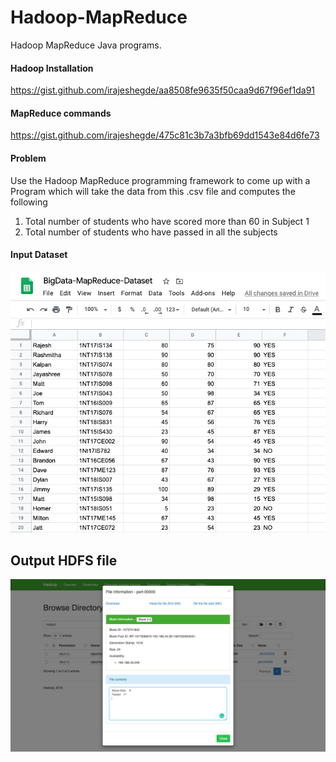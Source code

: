# Hadoop-MapReduce
Hadoop MapReduce Java programs.

#### Hadoop Installation
https://gist.github.com/irajeshegde/aa8508fe9635f50caa9d67f96ef1da91

#### MapReduce commands
https://gist.github.com/irajeshegde/475c81c3b7a3bfb69dd1543e84d6fe73

#### Problem
Use the Hadoop MapReduce programming framework to come up with a Program which will take the data from this .csv file and computes the following
1. Total number of students who have scored more than 60 in Subject 1
2. Total number of students who have passed in all the subjects


#### Input Dataset
![alt text](https://github.com/irajeshegde/Hadoop-MapReduce/blob/master/images/input.png "Input")

## Output HDFS file
![alt text](https://github.com/irajeshegde/Hadoop-MapReduce/blob/master/images/output.png "Output")
